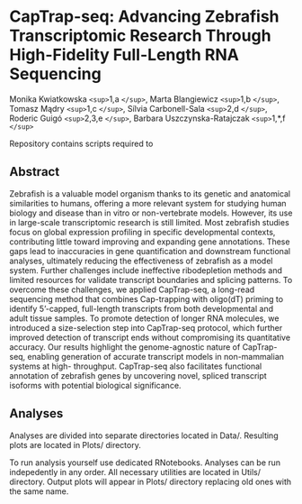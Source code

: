 # CapTrap-seq: Advancing Zebrafish Transcriptomic Research Through High-Fidelity Full-Length RNA Sequencing

Monika Kwiatkowska `<sup>`1,a `</sup>`, Marta Blangiewicz `<sup>`1,b `</sup>`, Tomasz Mądry `<sup>`1,c `</sup>`, Sílvia Carbonell-Sala `<sup>`2,d `</sup>`, Roderic Guigó `<sup>`2,3,e `</sup>`, Barbara Uszczynska-Ratajczak `<sup>`1,*,f `</sup>`



Repository contains scripts required to

## Abstract

Zebrafish is a valuable model organism thanks to its genetic and anatomical similarities to humans, offering a more relevant system for studying human biology and disease than in vitro or non-vertebrate models. However, its use in large-scale transcriptomic research is still limited. Most zebrafish studies focus on global expression profiling in specific developmental contexts, contributing little toward improving and expanding gene annotations. These gaps lead to inaccuracies in gene quantification and downstream functional analyses, ultimately reducing the effectiveness of zebrafish as a model system. Further challenges include ineffective ribodepletion methods and limited resources for validate transcript boundaries and splicing patterns. To overcome these challenges, we applied CapTrap-seq, a long-read sequencing method that combines Cap-trapping with oligo(dT) priming to identify 5’-capped, full-length transcripts from both developmental and adult tissue samples. To promote detection of longer RNA molecules, we introduced a size-selection step into CapTrap-seq protocol, which further improved detection of transcript ends without compromising its quantitative accuracy. Our results highlight the genome-agnostic nature of CapTrap-seq, enabling generation of accurate transcript models in non-mammalian systems at high- throughput. CapTrap-seq also facilitates functional annotation of zebrafish genes by uncovering novel, spliced transcript isoforms with potential biological significance.

## Analyses

Analyses are divided into separate directories located in Data/. Resulting plots are located in Plots/ directory.

To run analysis yourself use dedicated RNotebooks. Analyses can be run indepedently in any order. All necessary utilities are located in Utils/ directory. Output plots will appear in Plots/ directory replacing old ones with the same name.
